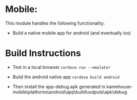 # Mobile:

This module handles the following functionality:

* Build a native mobile app for android (and eventually ios)

# Build Instructions

- Test in a local browser
`cordova run --emulator`

- Build the android native app
`cordova build android`
- Then install the app-debug.apk generated in kamehouse-mobile\platforms\android\app\build\outputs\apk\debug

